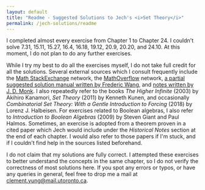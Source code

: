 ```yaml
---
layout: default
title: "Readme - Suggested Solutions to Jech's <i>Set Theory</i>"
permalink: /jech-solutions/readme
---
```


I completed almost every exercise from Chapter 1 to Chapter 24. I couldn't solve 7.31, 15.11, 15.27, 16.4, 16.18, 19.12, 20.9, 20.20, and 24.10. At this moment, I do not plan to do any further exercises.

While I try my best to do all the exercises myself, I do not take full credit for all the solutions. Several external sources which I consult frequently include the [Math StackExchange](https://math.stackexchange.com/) network, the [MathOverflow](https://mathoverflow.net/) network, [a partial suggested solution manual written by Frederic Wang](https://frederic-wang.fr/mathematics/set-theory/jech/), and [notes written by J. D. Monk](http://euclid.colorado.edu/~monkd/jech.pdf). I also repeatedly refer to the books <i>The Higher Infinite</i> (2003) by Akihiro Kanamori, <i>Set Theory</i> (2011) by Kenneth Kunen, and occasionally <i>Combinatorial Set Theory: With a Gentle Introduction to Forcing</i> (2018) by Lorenz J. Halbeisen. For exercises related to Boolean algebras, I also refer to <i>Introduction to Boolean Algebras</i> (2009) by Steven Giant and Paul Halmos. Sometimes, an exercise is adopted from a theorem proven in a cited paper which Jech would include under the <i>Historical Notes</i> section at the end of each chapter. I would also refer to those papers if I'm stuck, and if I couldn't find help in the sources listed beforehand.

I do not claim that my solutions are fully correct. I attempted these exercises to better understand the concepts in the same chapter, so I do not verify the correctness of most solutions here. If you spot any errors or typos, or have any queries in general, feel free to drop me a mail at [clement.yung@mail.utoronto.ca](mailto:clement.yung@mail.utoronto.ca).
